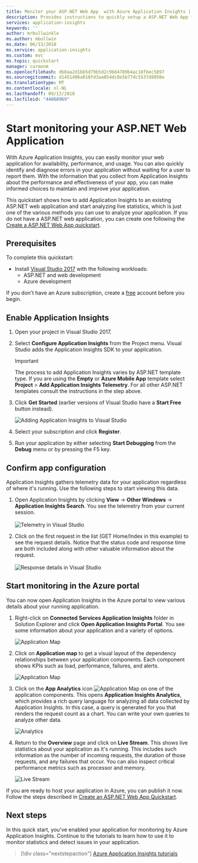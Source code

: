 ```yaml
---
title: Monitor your ASP.NET Web App  with Azure Application Insights | Microsoft Docs
description: Provides instructions to quickly setup a ASP.NET Web App for monitoring with Application Insights
services: application-insights
keywords: ''
author: mrbullwinkle
ms.author: mbullwin
ms.date: 06/13/2018
ms.service: application-insights
ms.custom: mvc
ms.topic: quickstart
manager: carmonm
ms.openlocfilehash: db8aa2d1bb5d79b5d2c9b04789b4ac18fbec5897
ms.sourcegitcommit: d1451406a010fd3aa854dc8e5b77dc5537d8050e
ms.translationtype: MT
ms.contentlocale: nl-NL
ms.lasthandoff: 09/13/2018
ms.locfileid: "44868969"
---
```

# <a name="start-monitoring-your-aspnet-web-application"></a>Start monitoring your ASP.NET Web Application

With Azure Application Insights, you can easily monitor your web application for availability, performance, and usage.  You can also quickly identify and diagnose errors in your application without waiting for a user to report them.  With the information that you collect from Application Insights about the performance and effectiveness of your app, you can make informed choices to maintain and improve your application.

This quickstart shows how to add Application Insights to an existing ASP.NET web application and start analyzing live statistics, which is just one of the various methods you can use to analyze your application. If you do not have a ASP.NET web application, you can create one following the [Create a ASP.NET Web App quickstart](../app-service/app-service-web-get-started-dotnet-framework.md).

## <a name="prerequisites"></a>Prerequisites
To complete this quickstart:

- Install [Visual Studio 2017](https://www.visualstudio.com/downloads/) with the following workloads:
    - ASP.NET and web development
    - Azure development


If you don't have an Azure subscription, create a [free](https://azure.microsoft.com/free/) account before you begin.

## <a name="enable-application-insights"></a>Enable Application Insights

1. Open your project in Visual Studio 2017.
2. Select **Configure Application Insights** from the Project menu. Visual Studio adds the Application Insights SDK to your application.

    > [!IMPORTANT]
    > The process to add Application Insights varies by ASP.NET template type. If you are using the **Empty** or **Azure Mobile App** template select **Project** > **Add Application Insights Telemetry**. For all other ASP.NET templates consult the instructions in the step above. 

3. Click **Get Started** (earlier versions of Visual Studio have a **Start Free** button instead).

    ![Adding Application Insights to Visual Studio](./media/quick-monitor-portal/add-application-insights-b.png)

4. Select your subscription and click **Register**.

5. Run your application by either selecting **Start Debugging** from the **Debug** menu or by pressing the F5 key.

## <a name="confirm-app-configuration"></a>Confirm app configuration

Application Insights gathers telemetry data for your application regardless of where it's running. Use the following steps to start viewing this data.

1. Open Application Insights by clicking **View** -> **Other Windows** -> **Application Insights Search**.  You see the telemetry from your current session.<BR><br>![Telemetry in Visual Studio](./media/quick-monitor-portal/telemetry-in-vs.png)

2. Click on the first request in the list (GET Home/Index in this example) to see the request details. Notice that the status code and response time are both included along with other valuable information about the request.<br><br>![Response details in Visual Studio](media/quick-monitor-portal/request-details.png)

## <a name="start-monitoring-in-the-azure-portal"></a>Start monitoring in the Azure portal

You can now open Application Insights in the Azure portal to view various details about your running application.

1. Right-click on **Connected Services Application Insights** folder in Solution Explorer and click **Open Application Insights Portal**.  You see some information about your application and a variety of options.

    ![Application Map](media/quick-monitor-portal/overview-001.png)

2. Click on **Application map** to get a visual layout of the dependency relationships between your application components.  Each component shows KPIs such as load, performance, failures, and alerts.

    ![Application Map](media/quick-monitor-portal/application-map-001.png)

3. Click on the **App Analytics** icon ![Application Map](media/quick-monitor-portal/app-analytics-icon.png) on one of the application components.  This opens **Application Insights Analytics**, which provides a rich query language for analyzing all data collected by Application Insights.  In this case, a query is generated for you that renders the request count as a chart.  You can write your own queries to analyze other data.

    ![Analytics](media/quick-monitor-portal/analytics.png)

4. Return to the **Overview** page and click on **Live Stream**.  This shows live statistics about your application as it's running.  This includes such information as the number of incoming requests, the duration of those requests, and any failures that occur.  You can also inspect critical performance metrics such as processor and memory.

    ![Live Stream](media/quick-monitor-portal/live-stream.png)

If you are ready to host your application in Azure, you can publish it now. Follow the steps described in [Create an ASP.NET Web App Quickstart](../app-service/app-service-web-get-started-dotnet.md#update-the-app-and-redeploy).

## <a name="next-steps"></a>Next steps
In this quick start, you’ve enabled your application for monitoring by Azure Application Insights.  Continue to the tutorials to learn how to use it to monitor statistics and detect issues in your application.

> [!div class="nextstepaction"]
> [Azure Application Insights tutorials](app-insights-tutorial-runtime-exceptions.md)
